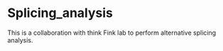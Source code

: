 # Splicing_analysis
This is a collaboration with think Fink lab to perform alternative splicing analysis.
